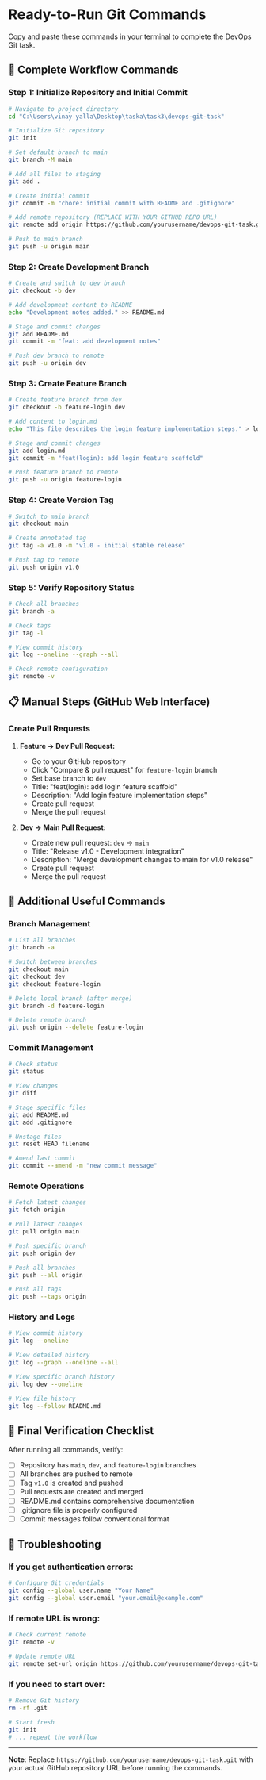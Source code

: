 # Ready-to-Run Git Commands

Copy and paste these commands in your terminal to complete the DevOps Git task.

## 🚀 Complete Workflow Commands

### Step 1: Initialize Repository and Initial Commit

```bash
# Navigate to project directory
cd "C:\Users\vinay yalla\Desktop\taska\task3\devops-git-task"

# Initialize Git repository
git init

# Set default branch to main
git branch -M main

# Add all files to staging
git add .

# Create initial commit
git commit -m "chore: initial commit with README and .gitignore"

# Add remote repository (REPLACE WITH YOUR GITHUB REPO URL)
git remote add origin https://github.com/yourusername/devops-git-task.git

# Push to main branch
git push -u origin main
```

### Step 2: Create Development Branch

```bash
# Create and switch to dev branch
git checkout -b dev

# Add development content to README
echo "Development notes added." >> README.md

# Stage and commit changes
git add README.md
git commit -m "feat: add development notes"

# Push dev branch to remote
git push -u origin dev
```

### Step 3: Create Feature Branch

```bash
# Create feature branch from dev
git checkout -b feature-login dev

# Add content to login.md
echo "This file describes the login feature implementation steps." > login.md

# Stage and commit changes
git add login.md
git commit -m "feat(login): add login feature scaffold"

# Push feature branch to remote
git push -u origin feature-login
```

### Step 4: Create Version Tag

```bash
# Switch to main branch
git checkout main

# Create annotated tag
git tag -a v1.0 -m "v1.0 - initial stable release"

# Push tag to remote
git push origin v1.0
```

### Step 5: Verify Repository Status

```bash
# Check all branches
git branch -a

# Check tags
git tag -l

# View commit history
git log --oneline --graph --all

# Check remote configuration
git remote -v
```

## 📋 Manual Steps (GitHub Web Interface)

### Create Pull Requests

1. **Feature → Dev Pull Request:**
   - Go to your GitHub repository
   - Click "Compare & pull request" for `feature-login` branch
   - Set base branch to `dev`
   - Title: "feat(login): add login feature scaffold"
   - Description: "Add login feature implementation steps"
   - Create pull request
   - Merge the pull request

2. **Dev → Main Pull Request:**
   - Create new pull request: `dev` → `main`
   - Title: "Release v1.0 - Development integration"
   - Description: "Merge development changes to main for v1.0 release"
   - Create pull request
   - Merge the pull request

## 🔧 Additional Useful Commands

### Branch Management
```bash
# List all branches
git branch -a

# Switch between branches
git checkout main
git checkout dev
git checkout feature-login

# Delete local branch (after merge)
git branch -d feature-login

# Delete remote branch
git push origin --delete feature-login
```

### Commit Management
```bash
# Check status
git status

# View changes
git diff

# Stage specific files
git add README.md
git add .gitignore

# Unstage files
git reset HEAD filename

# Amend last commit
git commit --amend -m "new commit message"
```

### Remote Operations
```bash
# Fetch latest changes
git fetch origin

# Pull latest changes
git pull origin main

# Push specific branch
git push origin dev

# Push all branches
git push --all origin

# Push all tags
git push --tags origin
```

### History and Logs
```bash
# View commit history
git log --oneline

# View detailed history
git log --graph --oneline --all

# View specific branch history
git log dev --oneline

# View file history
git log --follow README.md
```

## 🎯 Final Verification Checklist

After running all commands, verify:

- [ ] Repository has `main`, `dev`, and `feature-login` branches
- [ ] All branches are pushed to remote
- [ ] Tag `v1.0` is created and pushed
- [ ] Pull requests are created and merged
- [ ] README.md contains comprehensive documentation
- [ ] .gitignore file is properly configured
- [ ] Commit messages follow conventional format

## 🚨 Troubleshooting

### If you get authentication errors:
```bash
# Configure Git credentials
git config --global user.name "Your Name"
git config --global user.email "your.email@example.com"
```

### If remote URL is wrong:
```bash
# Check current remote
git remote -v

# Update remote URL
git remote set-url origin https://github.com/yourusername/devops-git-task.git
```

### If you need to start over:
```bash
# Remove Git history
rm -rf .git

# Start fresh
git init
# ... repeat the workflow
```

---

**Note**: Replace `https://github.com/yourusername/devops-git-task.git` with your actual GitHub repository URL before running the commands.
